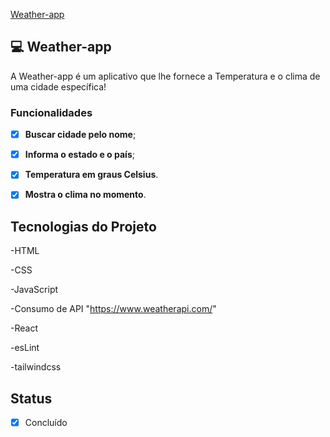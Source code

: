 <a href='https://waeather-app-felipeleopoldino.netlify.app/'>Weather-app</a>

## 💻 Weather-app

A Weather-app é um aplicativo que lhe fornece a Temperatura e o clima de uma cidade específica!


### Funcionalidades


- [x] **Buscar cidade pelo nome**;

- [x] **Informa o estado e o país**;

- [x] **Temperatura em graus Celsius**.

- [x] **Mostra o clima no momento**.


## Tecnologias do Projeto

-HTML

-CSS

-JavaScript

-Consumo de API "https://www.weatherapi.com/"

-React

-esLint

-tailwindcss



## Status


- [x] Concluído
